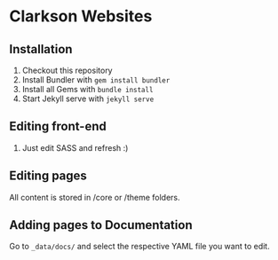 # Clarkson Websites

## Installation
1. Checkout this repository
2. Install Bundler with `gem install bundler`
3. Install all Gems with `bundle install`
4. Start Jekyll serve with `jekyll serve`

## Editing front-end

1. Just edit SASS and refresh :)

## Editing pages
All content is stored in /core or /theme folders.

## Adding pages to Documentation
Go to `_data/docs/` and select the respective YAML file you want to edit.
